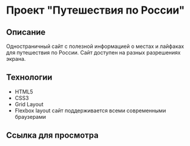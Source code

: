 # Проект "Путешествия по России"

## Описание
Одностраничный сайт с полезной информацией о местах и лайфаках для путешествия по России. Сайт доступен на разных разрешениях экрана.

## Технологии
* HTML5
* CSS3
* Grid Layout
* Flexbox layout
сайт поддерживается всеми современными браузерами

## Cсылка для просмотра
